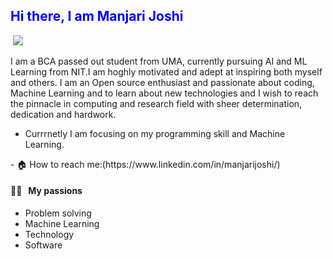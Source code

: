
<h2 style="color: Blue;"> Hi there, I am Manjari Joshi </h2>
<p align="left">
  <img src="https://komarev.com/ghpvc/?username=joshimanjari" alt="" />
  <a href="mailto:manjarijoshi369@gmail.com"><img src='https://img.shields.io/badge/Gmail-mail%20me-red' /></a>
</p>
<p> I am a BCA passed out student from UMA, currently pursuing AI and ML Learning from NIT.I am hoghly motivated and adept at inspiring both myself and others. I am an Open source enthusiast and passionate about coding, Machine Learning and to learn about new technologies and I wish to reach the pinnacle in computing and research field with sheer determination, dedication and hardwork.

  - Currrnetly I am focusing on my programming skill  and Machine Learning.
</p>
- 🏠 How to reach me:(https://www.linkedin.com/in/manjarijoshi/)

#### 👨‍💻 &nbsp;&nbsp;My passions
* Problem solving
* Machine Learning
* Technology
* Software
  

<!---
joshimanjari/joshimanjari is a ✨ special ✨ repository because its `README.md` (this file) appears on your GitHub profile.
You can click the Preview link to take a look at your changes.
--->
